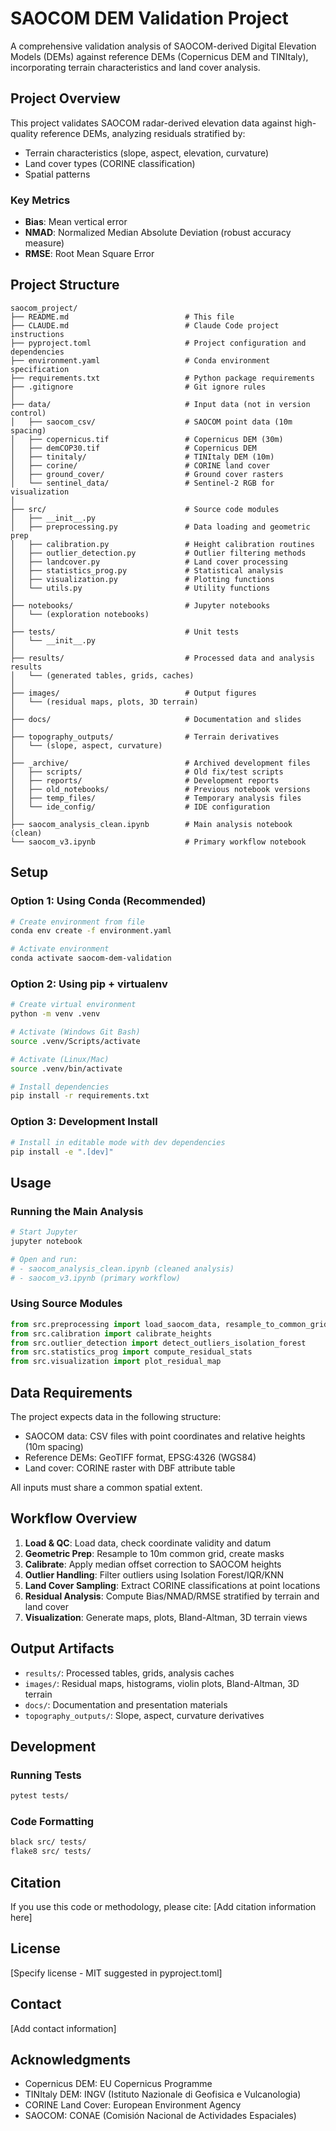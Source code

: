# SAOCOM DEM Validation Project

A comprehensive validation analysis of SAOCOM-derived Digital Elevation Models (DEMs) against reference DEMs (Copernicus DEM and TINItaly), incorporating terrain characteristics and land cover analysis.

## Project Overview

This project validates SAOCOM radar-derived elevation data against high-quality reference DEMs, analyzing residuals stratified by:
- Terrain characteristics (slope, aspect, elevation, curvature)
- Land cover types (CORINE classification)
- Spatial patterns

### Key Metrics
- **Bias**: Mean vertical error
- **NMAD**: Normalized Median Absolute Deviation (robust accuracy measure)
- **RMSE**: Root Mean Square Error

## Project Structure

```
saocom_project/
├── README.md                          # This file
├── CLAUDE.md                          # Claude Code project instructions
├── pyproject.toml                     # Project configuration and dependencies
├── environment.yaml                   # Conda environment specification
├── requirements.txt                   # Python package requirements
├── .gitignore                         # Git ignore rules
│
├── data/                              # Input data (not in version control)
│   ├── saocom_csv/                    # SAOCOM point data (10m spacing)
│   ├── copernicus.tif                 # Copernicus DEM (30m)
│   ├── demCOP30.tif                   # Copernicus DEM
│   ├── tinitaly/                      # TINItaly DEM (10m)
│   ├── corine/                        # CORINE land cover
│   ├── ground_cover/                  # Ground cover rasters
│   └── sentinel_data/                 # Sentinel-2 RGB for visualization
│
├── src/                               # Source code modules
│   ├── __init__.py
│   ├── preprocessing.py               # Data loading and geometric prep
│   ├── calibration.py                 # Height calibration routines
│   ├── outlier_detection.py           # Outlier filtering methods
│   ├── landcover.py                   # Land cover processing
│   ├── statistics_prog.py             # Statistical analysis
│   ├── visualization.py               # Plotting functions
│   └── utils.py                       # Utility functions
│
├── notebooks/                         # Jupyter notebooks
│   └── (exploration notebooks)
│
├── tests/                             # Unit tests
│   └── __init__.py
│
├── results/                           # Processed data and analysis results
│   └── (generated tables, grids, caches)
│
├── images/                            # Output figures
│   └── (residual maps, plots, 3D terrain)
│
├── docs/                              # Documentation and slides
│
├── topography_outputs/                # Terrain derivatives
│   └── (slope, aspect, curvature)
│
├── _archive/                          # Archived development files
│   ├── scripts/                       # Old fix/test scripts
│   ├── reports/                       # Development reports
│   ├── old_notebooks/                 # Previous notebook versions
│   ├── temp_files/                    # Temporary analysis files
│   └── ide_config/                    # IDE configuration
│
├── saocom_analysis_clean.ipynb        # Main analysis notebook (clean)
└── saocom_v3.ipynb                    # Primary workflow notebook

```

## Setup

### Option 1: Using Conda (Recommended)

```bash
# Create environment from file
conda env create -f environment.yaml

# Activate environment
conda activate saocom-dem-validation
```

### Option 2: Using pip + virtualenv

```bash
# Create virtual environment
python -m venv .venv

# Activate (Windows Git Bash)
source .venv/Scripts/activate

# Activate (Linux/Mac)
source .venv/bin/activate

# Install dependencies
pip install -r requirements.txt
```

### Option 3: Development Install

```bash
# Install in editable mode with dev dependencies
pip install -e ".[dev]"
```

## Usage

### Running the Main Analysis

```bash
# Start Jupyter
jupyter notebook

# Open and run:
# - saocom_analysis_clean.ipynb (cleaned analysis)
# - saocom_v3.ipynb (primary workflow)
```

### Using Source Modules

```python
from src.preprocessing import load_saocom_data, resample_to_common_grid
from src.calibration import calibrate_heights
from src.outlier_detection import detect_outliers_isolation_forest
from src.statistics_prog import compute_residual_stats
from src.visualization import plot_residual_map
```

## Data Requirements

The project expects data in the following structure:
- SAOCOM data: CSV files with point coordinates and relative heights (10m spacing)
- Reference DEMs: GeoTIFF format, EPSG:4326 (WGS84)
- Land cover: CORINE raster with DBF attribute table

All inputs must share a common spatial extent.

## Workflow Overview

1. **Load & QC**: Load data, check coordinate validity and datum
2. **Geometric Prep**: Resample to 10m common grid, create masks
3. **Calibrate**: Apply median offset correction to SAOCOM heights
4. **Outlier Handling**: Filter outliers using Isolation Forest/IQR/KNN
5. **Land Cover Sampling**: Extract CORINE classifications at point locations
6. **Residual Analysis**: Compute Bias/NMAD/RMSE stratified by terrain and land cover
7. **Visualization**: Generate maps, plots, Bland-Altman, 3D terrain views

## Output Artifacts

- `results/`: Processed tables, grids, analysis caches
- `images/`: Residual maps, histograms, violin plots, Bland-Altman, 3D terrain
- `docs/`: Documentation and presentation materials
- `topography_outputs/`: Slope, aspect, curvature derivatives

## Development

### Running Tests

```bash
pytest tests/
```

### Code Formatting

```bash
black src/ tests/
flake8 src/ tests/
```

## Citation

If you use this code or methodology, please cite:
[Add citation information here]

## License

[Specify license - MIT suggested in pyproject.toml]

## Contact

[Add contact information]

## Acknowledgments

- Copernicus DEM: EU Copernicus Programme
- TINItaly DEM: INGV (Istituto Nazionale di Geofisica e Vulcanologia)
- CORINE Land Cover: European Environment Agency
- SAOCOM: CONAE (Comisión Nacional de Actividades Espaciales)
